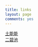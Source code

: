```yaml
---
title: links
layout: page
comments: yes
---
```


[土能能](http://long.52lax.net/)   
[二碧池](http://blog.wong2.me)
